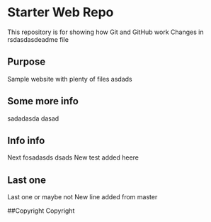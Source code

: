 # Starter Web Repo

This repository is for showing how Git and GitHub work
Changes in rsdasdasdeadme file 

## Purpose
Sample website with plenty of files
asdads

## Some more info
sadadasda
dasad

## Info info
Next fosadasds
dsads New test added heere

## Last one 
Last one or maybe not
New line added from master 

##Copyright
Copyright